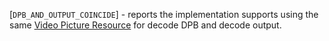 [`DPB_AND_OUTPUT_COINCIDE`] -
reports the implementation supports using the same
[Video Picture Resource](https://www.khronos.org/registry/vulkan/specs/1.3-extensions/html/vkspec.html#video-picture-resources) for decode DPB and
decode output.